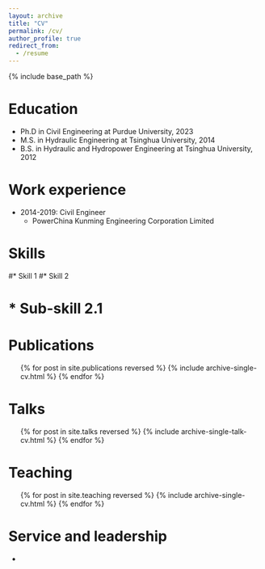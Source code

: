 ```yaml
---
layout: archive
title: "CV"
permalink: /cv/
author_profile: true
redirect_from:
  - /resume
---
```


{% include base_path %}

Education
======
* Ph.D in Civil Engineering at Purdue University, 2023
* M.S. in Hydraulic Engineering at Tsinghua University, 2014
* B.S. in Hydraulic and Hydropower Engineering at Tsinghua University, 2012

Work experience
======
* 2014-2019: Civil Engineer
  * PowerChina Kunming Engineering Corporation Limited

  
Skills
======
#* Skill 1
#* Skill 2
#  * Sub-skill 2.1


Publications
======
  <ul>{% for post in site.publications reversed %}
    {% include archive-single-cv.html %}
  {% endfor %}</ul>
  
Talks
======
  <ul>{% for post in site.talks reversed %}
    {% include archive-single-talk-cv.html  %}
  {% endfor %}</ul>
  
Teaching
======
  <ul>{% for post in site.teaching reversed %}
    {% include archive-single-cv.html %}
  {% endfor %}</ul>
  
Service and leadership
======
* 

